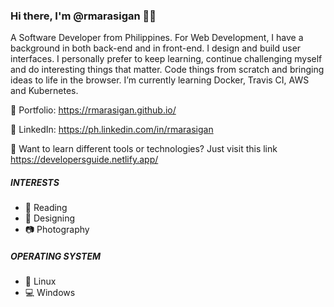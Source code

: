 ### Hi there, I'm @rmarasigan 👋:smile:

A Software Developer from Philippines. For Web Development, I have a background in both back-end and in front-end. I design and build user interfaces. I personally prefer to keep learning, continue challenging myself and do interesting things that matter. Code things from scratch and bringing ideas to life in the browser. I’m currently learning Docker, Travis CI, AWS and Kubernetes.

:link: Portfolio: https://rmarasigan.github.io/

:link: LinkedIn: https://ph.linkedin.com/in/rmarasigan

:link: Want to learn different tools or technologies? Just visit this link https://developersguide.netlify.app/


##### INTERESTS
- :book: Reading
- :art: Designing
- :camera: Photography


##### OPERATING SYSTEM
- :penguin: Linux
- :computer: Windows


<!--
**rmarasigan/rmarasigan** is a ✨ _special_ ✨ repository because its `README.md` (this file) appears on your GitHub profile.

Here are some ideas to get you started:

- 🔭 I’m currently working on ...
- 🌱 I’m currently learning ...
- 👯 I’m looking to collaborate on ...
- 🤔 I’m looking for help with ...
- 💬 Ask me about ...
- 📫 How to reach me: ...
- 😄 Pronouns: ...
- ⚡ Fun fact: ...
-->
